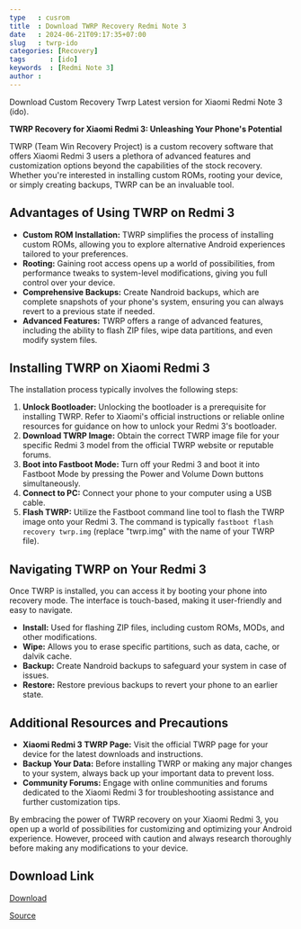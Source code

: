 ```yaml
---
type   : cusrom
title  : Download TWRP Recovery Redmi Note 3
date   : 2024-06-21T09:17:35+07:00
slug   : twrp-ido
categories: [Recovery]
tags      : [ido]
keywords  : [Redmi Note 3]
author : 
---
```


Download Custom Recovery Twrp Latest version for Xiaomi Redmi Note 3 (ido).

**TWRP Recovery for Xiaomi Redmi 3: Unleashing Your Phone's Potential**

TWRP (Team Win Recovery Project) is a custom recovery software that offers Xiaomi Redmi 3 users a plethora of advanced features and customization options beyond the capabilities of the stock recovery. Whether you're interested in installing custom ROMs, rooting your device, or simply creating backups, TWRP can be an invaluable tool.

## Advantages of Using TWRP on Redmi 3

* **Custom ROM Installation:** TWRP simplifies the process of installing custom ROMs, allowing you to explore alternative Android experiences tailored to your preferences.
* **Rooting:** Gaining root access opens up a world of possibilities, from performance tweaks to system-level modifications, giving you full control over your device.
* **Comprehensive Backups:** Create Nandroid backups, which are complete snapshots of your phone's system, ensuring you can always revert to a previous state if needed.
* **Advanced Features:** TWRP offers a range of advanced features, including the ability to flash ZIP files, wipe data partitions, and even modify system files.

## Installing TWRP on Xiaomi Redmi 3

The installation process typically involves the following steps:

1. **Unlock Bootloader:** Unlocking the bootloader is a prerequisite for installing TWRP. Refer to Xiaomi's official instructions or reliable online resources for guidance on how to unlock your Redmi 3's bootloader.
2. **Download TWRP Image:** Obtain the correct TWRP image file for your specific Redmi 3 model from the official TWRP website or reputable forums.
3. **Boot into Fastboot Mode:** Turn off your Redmi 3 and boot it into Fastboot Mode by pressing the Power and Volume Down buttons simultaneously.
4. **Connect to PC:** Connect your phone to your computer using a USB cable.
5. **Flash TWRP:** Utilize the Fastboot command line tool to flash the TWRP image onto your Redmi 3. The command is typically `fastboot flash recovery twrp.img` (replace "twrp.img" with the name of your TWRP file).

## Navigating TWRP on Your Redmi 3

Once TWRP is installed, you can access it by booting your phone into recovery mode. The interface is touch-based, making it user-friendly and easy to navigate.

* **Install:** Used for flashing ZIP files, including custom ROMs, MODs, and other modifications.
* **Wipe:** Allows you to erase specific partitions, such as data, cache, or dalvik cache.
* **Backup:** Create Nandroid backups to safeguard your system in case of issues.
* **Restore:** Restore previous backups to revert your phone to an earlier state.

## Additional Resources and Precautions

* **Xiaomi Redmi 3 TWRP Page:**  Visit the official TWRP page for your device for the latest downloads and instructions.
* **Backup Your Data:** Before installing TWRP or making any major changes to your system, always back up your important data to prevent loss.
* **Community Forums:** Engage with online communities and forums dedicated to the Xiaomi Redmi 3 for troubleshooting assistance and further customization tips.

By embracing the power of TWRP recovery on your Xiaomi Redmi 3, you open up a world of possibilities for customizing and optimizing your Android experience. However, proceed with caution and always research thoroughly before making any modifications to your device.


## Download Link
[Download](https://dl.twrp.me/ido)

[Source](https://twrp.me/xiaomi/xiaomiredmi3.html)

